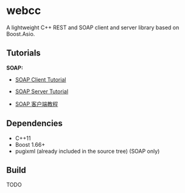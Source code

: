 # webcc

A lightweight C++ REST and SOAP client and server library based on Boost.Asio.

## Tutorials

**SOAP:**
- [SOAP Client Tutorial](doc/SoapClientTutorial.md)
- [SOAP Server Tutorial](doc/SoapServerTutorial.md)

- [SOAP 客户端教程](doc/SoapClientTutorial_zh-CN.md)

## Dependencies

- C++11
- Boost 1.66+
- pugixml (already included in the source tree) (SOAP only)

## Build

TODO
